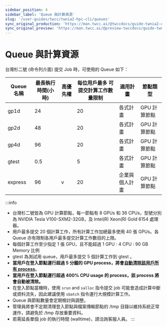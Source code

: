 ```yaml
---
sidebar_position: 4
sidebar_label: 'Queue 與計算資源'
slug: '/user-guides/twcc/twnia2-hpc-cli/queues'
sync_original_production: 'https://man.twcc.ai/@twccdocs/guide-twnia2-queue-zh' 
sync_original_preview: 'https://man.twcc.ai/@preview-twccdocs/guide-twnia2-queue-zh'
---
```


# Queue 與計算資源

台灣杉二號 (命令列介面) 提交 Job 時，可使用的 Queue 如下：

| Queue 名稱 | 最長執行時間(小時) | 高優先權 | 每位用戶最多 可提交計算工作數量限制 | 適用計畫       | 節點類型     |
| ---------- | ------------------ | -------- | ---------------- | -------------- | ------------ |
| gp1d       | 24                 |          | 20               | 各式計畫       | GPU 計算節點 |
| gp2d       | 48                 |          | 20               | 各式計畫       | GPU 計算節點 |
| gp4d       | 96                 |          | 20               | 各式計畫       | GPU 計算節點 |
| gtest      | 0.5                |          | 5                | 各式計畫       | GPU 計算節點 |
| express    | 96                 | v        | 20               | 企業與個人計畫 | GPU 計算節點 |

:::info
- 台灣杉二號皆為 GPU 計算節點，每一節點有 8 GPUs 和 36 CPUs，型號分別為 NVIDIA Tesla V100-SXM2-32GB，及 Intel(R) Xeon(R) Gold 6154 處理器。
- 用戶最多提交 20 個計算工作，所有計算工作加總最多使用 40 張 GPUs。各 Queue 亦有限制各用戶最多提交計算工作數目的上限。
- 每個計算工作至少指定 1 張 GPU，且不能超過  1 GPU : 4 CPU : 90 GB Memory 比例
- gtest 為測試用 queue，用戶最多提交 5 個計算工作到 gtest 。
- **當用戶在登入節點運行超過 5 分鐘的 GPU process，將會<ins>自動清除該用戶所有 process</ins>**。
- **當用戶在登入節點運行超過 400% CPU usage 的 process，該 process 將會自動被清除。**
- 在登入節點當機時，使用 `srun` and `salloc` 指令提交 job 可能會造成計算中斷或資料流失，因此建議使用 `sbatch` 指令運行大規模計算工作。
- Queue 與節點數量會定期檢討與調整。
- 管理員將會不定期清理登入節點與檔案傳輸節點的 /tmp 目錄以維持系統正常運作，請避免於 /tmp 存放重要資料。
- 若需延長單個 job 的執行時間 (walltime)，請洽詢客服人員。
:::